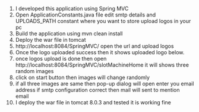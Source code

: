 
1. I developed this application using Spring MVC
2.  Open ApplicationConstants.java file edit smtp details and UPLOADS_PATH constant  where you want to store upload logos in your pc
3.  Build the application using mvn clean install
4.  Deploy the war file in tomcat
5.  http://localhost:8084/SpringMVC/ open the url  and upload logos 
6.  Once the logo uploaded success then it shows uploaded logo below.
7.  once logos upload is done then open http://localhost:8084/SpringMVC/slotMachineHome it will shows
   three random images
8. click on start button then images will change randomly 
9. if all three images are same then pop-up dialog  will open enter you email address if smtp configuration correct then mail will sent to mention email
10. I deploy the war file in tomcat 8.0.3 and tested it is working fine





 
 